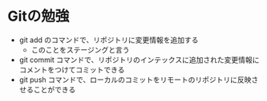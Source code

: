 # Gitの勉強

- git add のコマンドで、リポジトリに変更情報を追加する
  - このことをステージングと言う
- git commit コマンドで、リポジトリのインテックスに追加された変更情報にコメントをつけてコミットできる
- git push コマンドで、ローカルのコミットをリモートのリポジトリに反映させることができる
